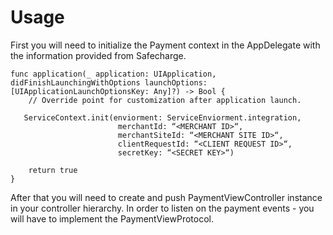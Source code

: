 # Usage

First you will need to initialize the Payment context in the AppDelegate with the information provided from Safecharge.
	
    func application(_ application: UIApplication, didFinishLaunchingWithOptions launchOptions: [UIApplicationLaunchOptionsKey: Any]?) -> Bool {
        // Override point for customization after application launch.
        
       ServiceContext.init(enviorment: ServiceEnviorment.integration,
                            merchantId: “<MERCHANT ID>“,
                            merchantSiteId: “<MERCHANT SITE ID>“,
                            clientRequestId: “<CLIENT REQUEST ID>“,
                            secretKey: “<SECRET KEY>“)
        
        return true
    }

    
After that you will need to create and push PaymentViewController instance in your controller hierarchy.
In order to listen on the payment events - you will have to implement the PaymentViewProtocol. 

